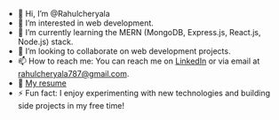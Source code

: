 - 👋 Hi, I’m @Rahulcheryala
- 👀 I’m interested in web development.
- 🌱 I’m currently learning the MERN (MongoDB, Express.js, React.js, Node.js) stack.
- 💞️ I’m looking to collaborate on web development projects.
- 📫 How to reach me: You can reach me on [LinkedIn](https://www.linkedin.com/in/rahulcheryala/) or via email at rahulcheryala787@gmail.com.
- 📄 [My resume](https://rahulcheryala.github.io/Resume/)
- ⚡ Fun fact: I enjoy experimenting with new technologies and building side projects in my free time!
